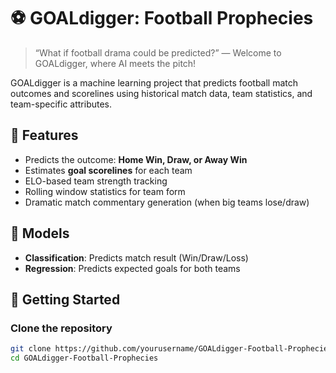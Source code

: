 # ⚽ GOALdigger: Football Prophecies

> “What if football drama could be predicted?” — Welcome to GOALdigger, where AI meets the pitch!

GOALdigger is a machine learning project that predicts football match outcomes and scorelines using historical match data, team statistics, and team-specific attributes.

## 🔮 Features

- Predicts the outcome: **Home Win, Draw, or Away Win**
- Estimates **goal scorelines** for each team
- ELO-based team strength tracking
- Rolling window statistics for team form
- Dramatic match commentary generation (when big teams lose/draw)

## 🧠 Models

- **Classification**: Predicts match result (Win/Draw/Loss)
- **Regression**: Predicts expected goals for both teams

## 🚀 Getting Started

### Clone the repository

```bash
git clone https://github.com/yourusername/GOALdigger-Football-Prophecies.git
cd GOALdigger-Football-Prophecies

